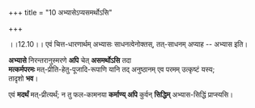 +++
title = "10 अभ्यासेऽप्यसमर्थोऽसि"

+++
  
  
।।12.10।। एवं चित्त-धारणार्थम् अभ्यासः साधनत्वेनोक्तस्, तत्-साधनम् अप्याह -- अभ्यास इति। 

**अभ्यासे** निरन्तरानुस्मरणे **अपि** चेत् **असमर्थोऽसि** तदा  
**मत्कर्मपरमः** मत्-प्रीति-हेतु-पूजादि-रूपाणि यानि तद् अनुष्ठानम् एव परमम् उत्कृष्टं यस्य;  
तादृशो **भव**। 

एवं **मदर्थं** मत्-प्रीत्यर्थं; न तु फल-कामनया **कर्माण्य् अपि** कुर्वन् **सिद्धिम्** अभ्यास-सिद्धिं प्राप्स्यसि।  
  
